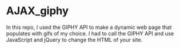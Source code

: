 # AJAX_giphy

In this repo, I used the GIPHY API to make a dynamic web page that populates with gifs of my choice. I had to call the GIPHY API and use JavaScript and jQuery to change the HTML of your site.
